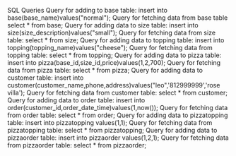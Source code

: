 SQL Queries
Query for adding to base table:
insert into base(base_name)values("normal");
Query for fetching data from base table 
select * from base;
Query for adding data to size table:
insert into size(size_description)values("small");
Query for fetching data from size table:
select * from size;
Query for adding data to topping table:
insert into topping(topping_name)values("cheese");
Query for fetching data from topping table:
select * from topping;
Query for adding data to pizza table:
insert into pizza(base_id,size_id,price)values(1,2,700);
Query for fetching data from pizza table:
select * from pizza;
Query for adding data to customer table:
insert into customer(customer_name,phone,address)values("leo",'812999999','rose villa');
Query for fetching data from customer table:
select * from customer;
Query for adding data to order table:
insert into order(customer_id,order_date_time)values(1,now());
Query for fetching data from order table:
select * from order;
Query for adding data to pizzatopping table:
insert into pizzatopping values(1,1);
Query for fetching data from pizzatopping table:
select * from pizzatopping;
Query for adding data to pizzaorder table:
insert into pizzaorder values(1,2,1);
Query for fetching data from pizzaorder table:
select * from pizzaorder;



